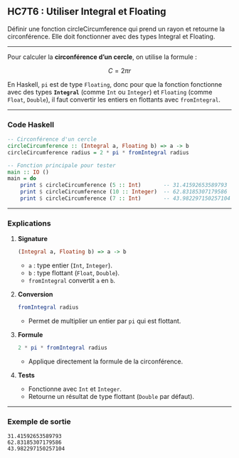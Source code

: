## HC7T6 : Utiliser Integral et Floating

Définir une fonction circleCircumference qui prend un rayon et retourne la circonférence. Elle doit fonctionner avec des types Integral et Floating.

---

Pour calculer la **circonférence d’un cercle**, on utilise la formule :

$$
C = 2 \pi r
$$

En Haskell, `pi` est de type `Floating`, donc pour que la fonction fonctionne avec des types **`Integral`** (comme `Int` ou `Integer`) et `Floating` (comme `Float`, `Double`), il faut convertir les entiers en flottants avec `fromIntegral`.

---

### Code Haskell

```haskell
-- Circonférence d'un cercle
circleCircumference :: (Integral a, Floating b) => a -> b
circleCircumference radius = 2 * pi * fromIntegral radius

-- Fonction principale pour tester
main :: IO ()
main = do
    print $ circleCircumference (5 :: Int)       -- 31.41592653589793
    print $ circleCircumference (10 :: Integer)  -- 62.83185307179586
    print $ circleCircumference (7 :: Int)       -- 43.982297150257104
```

---

### Explications

1. **Signature**

   ```haskell
   (Integral a, Floating b) => a -> b
   ```

   * `a` : type entier (`Int`, `Integer`).
   * `b` : type flottant (`Float`, `Double`).
   * `fromIntegral` convertit `a` en `b`.

2. **Conversion**

   ```haskell
   fromIntegral radius
   ```

   * Permet de multiplier un entier par `pi` qui est flottant.

3. **Formule**

   ```haskell
   2 * pi * fromIntegral radius
   ```

   * Applique directement la formule de la circonférence.

4. **Tests**

   * Fonctionne avec `Int` et `Integer`.
   * Retourne un résultat de type flottant (`Double` par défaut).

---

### Exemple de sortie

```
31.41592653589793
62.83185307179586
43.982297150257104
```
